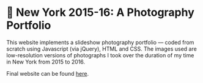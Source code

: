 # 🌃 New York 2015-16: A Photography Portfolio

This website implements a slideshow photography portfolio –– coded from scratch using Javascript (via jQuery), HTML and CSS. The images used are low-resolution versions of photographs I took over the duration of my time in New York from 2015 to 2016.

Final website can be found [here][1].

[1]: https://nyc-15-16.superhi.com/
